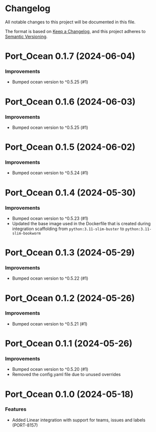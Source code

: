 # Changelog

All notable changes to this project will be documented in this file.

The format is based on [Keep a Changelog](https://keepachangelog.com/en/1.0.0/),
and this project adheres to [Semantic Versioning](https://semver.org/spec/v2.0.0.html).

<!-- towncrier release notes start -->

# Port_Ocean 0.1.7 (2024-06-04)

### Improvements

- Bumped ocean version to ^0.5.25 (#1)


# Port_Ocean 0.1.6 (2024-06-03)

### Improvements

- Bumped ocean version to ^0.5.25 (#1)


# Port_Ocean 0.1.5 (2024-06-02)

### Improvements

- Bumped ocean version to ^0.5.24 (#1)


# Port_Ocean 0.1.4 (2024-05-30)

### Improvements

- Bumped ocean version to ^0.5.23 (#1)
- Updated the base image used in the Dockerfile that is created during integration scaffolding from `python:3.11-slim-buster` to `python:3.11-slim-bookworm`


# Port_Ocean 0.1.3 (2024-05-29)

### Improvements

- Bumped ocean version to ^0.5.22 (#1)


# Port_Ocean 0.1.2 (2024-05-26)

### Improvements

- Bumped ocean version to ^0.5.21 (#1)


# Port_Ocean 0.1.1 (2024-05-26)

### Improvements

- Bumped ocean version to ^0.5.20 (#1)
- Removed the config.yaml file due to unused overrides


# Port_Ocean 0.1.0 (2024-05-18)

### Features

- Added Linear integration with support for teams, issues and labels (PORT-8157)
